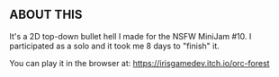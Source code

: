 ABOUT THIS
----------

It's a 2D top-down bullet hell I made for the NSFW MiniJam #10.
I participated as a solo and it took me 8 days to "finish" it.

You can play it in the browser at:  https://irisgamedev.itch.io/orc-forest

